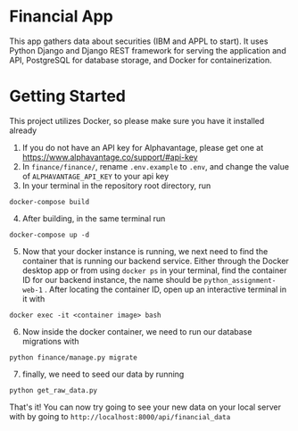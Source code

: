 # Financial App

This app gathers data about securities (IBM and APPL to start). It uses Python Django and Django REST framework for  serving the application and API, PostgreSQL for database storage, and Docker for containerization.

# Getting Started
This project utilizes Docker, so please make sure you have it installed already

1. If you do not have an API key for Alphavantage, please get one at https://www.alphavantage.co/support/#api-key
2. In `finance/finance/`, rename `.env.example` to `.env`, and change the value of `ALPHAVANTAGE_API_KEY` to your api key
3. In your terminal in the repository root directory, run 
```
docker-compose build
```
4. After building, in the same terminal run 
```
docker-compose up -d
```
5. Now that your docker instance is running, we next need to find the container that is running our backend service. Either through the Docker desktop app or from using `docker ps` in your terminal, find the container ID for our backend instance, the name should be `python_assignment-web-1` . After locating the container ID, open up an interactive terminal in it with 
```
docker exec -it <container image> bash
```
6. Now inside the docker container, we need to run our database migrations with 
 ```
python finance/manage.py migrate
```
7. finally, we need to seed our data by running 
```
python get_raw_data.py
```
 That's it! You can now try going to see your new data on your local server with by going to `http://localhost:8000/api/financial_data`
